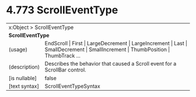 <html dir="LTR" xmlns:mshelp="http://msdn.microsoft.com/mshelp" xmlns:ddue="http://ddue.schemas.microsoft.com/authoring/2003/5" xmlns:xlink="http://www.w3.org/1999/xlink" xmlns:tool="http://www.microsoft.com/tooltip">

<body>
 <input type="hidden" id="userDataCache" class="userDataStyle">
 <input type="hidden" id="hiddenScrollOffset">
 <img id="dropDownImage" style="display:none; height:0; width:0;" src="../local/drpdown.gif">
 <img id="dropDownHoverImage" style="display:none; height:0; width:0;" src="../local/drpdown_orange.gif">
 <img id="collapseImage" style="display:none; height:0; width:0;" src="../local/collapse.gif">
 <img id="expandImage" style="display:none; height:0; width:0;" src="../local/exp.gif">
 <img id="collapseAllImage" style="display:none; height:0; width:0;" src="../local/collall.gif">
 <img id="expandAllImage" style="display:none; height:0; width:0;" src="../local/expall.gif">
 <img id="copyImage" style="display:none; height:0; width:0;" src="../local/copycode.gif">
 <img id="copyHoverImage" style="display:none; height:0; width:0;" src="../local/copycodeHighlight.gif">
 <div id="header"><h1 class="heading">4.773 ScrollEventType</h1></div>

 <div id="mainSection">
 <div id="mainBody">
 <div id="allHistory" class="saveHistory" onsave="saveAll()" onload="loadAll()"></div>
 <p xmlns:wsd="http://wsdev.schemas.microsoft.com/authoring/2008/2" xmlns:msxsl="urn:schemas-microsoft-com:xslt" xmlns:script="urn:script" xmlns:build="urn:build">
 </p>
 <div id="sectionSection0" class="section" name="collapseableSection">
 <content xmlns="http://ddue.schemas.microsoft.com/authoring/2003/5" xmlns:wsd="http://wsdev.schemas.microsoft.com/authoring/2008/2" xmlns:msxsl="urn:schemas-microsoft-com:xslt" xmlns:script="urn:script" xmlns:build="urn:build">
 </content>
 </div>
 <div id="sectionSection1" class="section" name="collapseableSection">
 <content xmlns="http://ddue.schemas.microsoft.com/authoring/2003/5" xmlns:wsd="http://wsdev.schemas.microsoft.com/authoring/2008/2" xmlns:msxsl="urn:schemas-microsoft-com:xslt" xmlns:script="urn:script" xmlns:build="urn:build">
 <table class="ProtocolAuthoredTable" xmlns="">
 <tr><td colspan="2">
<mshelp:link keywords="86913f34-aa06-4c94-9f09-83936a822fd8" tabindex="0">x:Object</mshelp:link> &gt; <mshelp:link keywords="3a94faed-9aa6-4182-8a8c-539ac64d268a" tabindex="0">ScrollEventType</mshelp:link> </td>
 </tr>
 <tr><td colspan="2">
 <b>
ScrollEventType </b>
 </td>
 </tr>
 <tr><td><div class="indent0">(usage)</div></td>
 <td><mshelp:link keywords="1042df61-5e85-4bda-9501-7d3cbca9e885" tabindex="0">EndScroll</mshelp:link> | <mshelp:link keywords="1042df61-5e85-4bda-9501-7d3cbca9e885" tabindex="0">First</mshelp:link> | <mshelp:link keywords="1042df61-5e85-4bda-9501-7d3cbca9e885" tabindex="0">LargeDecrement</mshelp:link> | <mshelp:link keywords="1042df61-5e85-4bda-9501-7d3cbca9e885" tabindex="0">LargeIncrement</mshelp:link> | <mshelp:link keywords="1042df61-5e85-4bda-9501-7d3cbca9e885" tabindex="0">Last</mshelp:link> | <mshelp:link keywords="1042df61-5e85-4bda-9501-7d3cbca9e885" tabindex="0">SmallDecrement</mshelp:link> | <mshelp:link keywords="1042df61-5e85-4bda-9501-7d3cbca9e885" tabindex="0">SmallIncrement</mshelp:link> | <mshelp:link keywords="1042df61-5e85-4bda-9501-7d3cbca9e885" tabindex="0">ThumbPosition</mshelp:link> | <mshelp:link keywords="1042df61-5e85-4bda-9501-7d3cbca9e885" tabindex="0">ThumbTrack</mshelp:link> ... </td>
 </tr>
 <tr><td><div class="indent0">(description)</div></td>
 <td>Describes the behavior that caused a Scroll event for a ScrollBar control. </td>
 </tr>
 <tr><td><div class="indent0">[is nullable]</div></td>
 <td>false </td>
 </tr>
 <tr><td><div class="indent0">[text syntax]</div></td>
 <td><mshelp:link keywords="1042df61-5e85-4bda-9501-7d3cbca9e885" tabindex="0">ScrollEventTypeSyntax</mshelp:link> </td>
 </tr>
</table>
 </content>
 </div>
 <!--[if gte IE 5]>
 <tool:tip element="languageFilterToolTip" avoidmouse="false"/>
 <![endif]-->
 </div>
 <a name="feedback"></a><span></span>
 </div>
</body></html>
